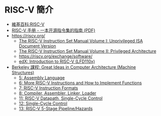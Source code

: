 # RISC-V 簡介

* [維基百科:RISC-V](https://zh.wikipedia.org/wiki/RISC-V)
* [RISC-V 手册 - 一本开源指令集的指南 (PDF)](http://crva.ict.ac.cn/documents/RISC-V-Reader-Chinese-v2p1.pdf)
* https://riscv.org/
    * [The RISC-V Instruction Set Manual Volume I: Unprivileged ISA Document Version](https://github.com/riscv/riscv-isa-manual/releases/download/Ratified-IMAFDQC/riscv-spec-20191213.pdf)
    * [The RISC-V Instruction Set Manual Volume II: Privileged Architecture](file:///Users/mac020/Downloads/riscv-privileged-20190608.pdf)
    * https://riscv.org/exchange/software/
    * [edX: Introduction to RISC-V (LFD110x)](https://learning.edx.org/course/course-v1:LinuxFoundationX+LFD110x+1T2021/home)
* [Berkeley 課程: Great Ideas in Computer Architecture (Machine Structures)](https://inst.eecs.berkeley.edu/~cs61c/sp19/)
    * [5: Assembly Language](https://inst.eecs.berkeley.edu/~cs61c/sp19/lectures/lec05.pdf)
    * [6: More RISC-V Instructions and How to Implement Functions](https://inst.eecs.berkeley.edu/~cs61c/sp19/lectures/lec06.pdf)
    * [7: RISC-V Instruction Formats](https://inst.eecs.berkeley.edu/~cs61c/sp19/lectures/lec07.pdf)
    * [8: Compiler, Assembler, Linker, Loader](https://inst.eecs.berkeley.edu/~cs61c/sp19/lectures/lec08.pdf)
    * [11: RISC-V Datapath, Single-Cycle Control](https://inst.eecs.berkeley.edu/~cs61c/sp19/lectures/lec11.pdf)
    * [12: Single-Cycle Control](https://inst.eecs.berkeley.edu/~cs61c/sp19/lectures/lec12.pdf)
    * [13: RISC-V 5-Stage Pipeline/Hazards](https://inst.eecs.berkeley.edu/~cs61c/sp19/lectures/lec13.pdf)

<!--
* [关于RISC-V你所需要知道的一切](https://cnrv.gitbooks.io/riscv-soc-book/) (不好)
-->